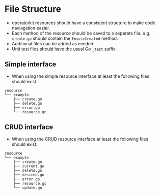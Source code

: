 # File Structure

- operatorkit resources should have a consistent structure to make code
naviagation easier.
- Each method of the resource should be saved to a separate file.
e.g. `create.go` should contain the `EnsureCreated` method.
- Additional files can be added as needed.
- Unit test files should have the usual Go `_test` suffix.

## Simple interface

- When using the simple resource interface at least the following files should
exist.

```
resource
└── example
    ├── create.go
    ├── delete.go
    ├── error.go
    └── resource.go
```

## CRUD interface

- When using the CRUD resource interface at least the following files should
exist.

```
resource
└── example
    ├── create.go
    ├── current.go
    ├── delete.go
    ├── desired.go
    ├── error.go
    ├── resource.go
    └── update.go
```
